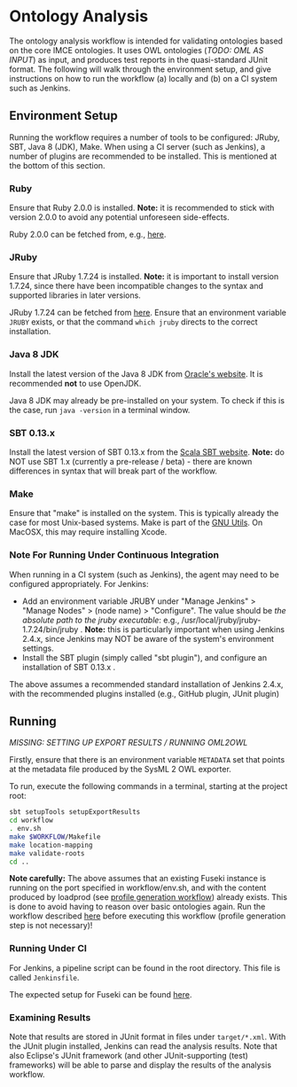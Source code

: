 # Ontology Analysis

The ontology analysis workflow is intended for validating ontologies based on the core IMCE ontologies. It uses OWL ontologies (*TODO: OML AS INPUT*) as input, and produces test reports in the quasi-standard JUnit format. The following will walk through the environment setup, and give instructions on how to run the workflow (a) locally and (b) on a CI system such as Jenkins.

## Environment Setup

Running the workflow requires a number of tools to be configured: JRuby, SBT, Java 8 (JDK), Make. When using a CI server (such as Jenkins), a number of plugins are recommended to be installed. This is mentioned at the bottom of this section.

### Ruby
Ensure that Ruby 2.0.0 is installed. **Note:** it is recommended to stick with version 2.0.0 to avoid any potential unforeseen side-effects.

Ruby 2.0.0 can be fetched from, e.g., [here](https://www.ruby-lang.org/en/news/2015/12/16/ruby-2-0-0-p648-released/).

### JRuby
Ensure that JRuby 1.7.24 is installed. **Note:** it is important to install version 1.7.24, since there have been incompatible changes to the syntax and supported libraries in later versions.

JRuby 1.7.24 can be fetched from [here](http://jruby.org/files/downloads/1.7.24/index.html). Ensure that an environment variable `JRUBY` exists, or that the command `which jruby` directs to the correct installation. 

### Java 8 JDK
Install the latest version of the Java 8 JDK from [Oracle's website](http://www.oracle.com/technetwork/java/javase/downloads/jdk8-downloads-2133151.html). It is recommended **not** to use OpenJDK. 

Java 8 JDK may already be pre-installed on your system. To check if this is the case, run `java -version` in a terminal window.

### SBT 0.13.x
Install the latest version of SBT 0.13.x from the [Scala SBT website](http://www.scala-sbt.org/). **Note:** do NOT use SBT 1.x (currently a pre-release / beta) - there are known differences in syntax that will break part of the workflow.

### Make
Ensure that "make" is installed on the system. This is typically already the case for most Unix-based systems. Make is part of the [GNU Utils](https://www.gnu.org/software/make/). On MacOSX, this may require installing Xcode.

### Note For Running Under Continuous Integration
When running in a CI system (such as Jenkins), the agent may need to be configured appropriately. For Jenkins:

* Add an environment variable JRUBY under "Manage Jenkins" > "Manage Nodes" > (node name) > "Configure". The value should be *the absolute path to the jruby executable*: e.g., /usr/local/jruby/jruby-1.7.24/bin/jruby . **Note:** this is particularly important when using Jenkins 2.4.x, since Jenkins may NOT be aware of the system's environment settings.
* Install the SBT plugin (simply called "sbt plugin"), and configure an installation of SBT 0.13.x .

The above assumes a recommended standard installation of Jenkins 2.4.x, with the recommended plugins installed (e.g., GitHub plugin, JUnit plugin)

## Running
*MISSING: SETTING UP EXPORT RESULTS / RUNNING OML2OWL*

Firstly, ensure that there is an environment variable `METADATA` set that points at the metadata file produced by the SysML 2 OWL exporter.

To run, execute the following commands in a terminal, starting at the project root:

```sh
sbt setupTools setupExportResults
cd workflow
. env.sh
make $WORKFLOW/Makefile
make location-mapping
make validate-roots
cd ..
```

**Note carefully:** The above assumes that an existing Fuseki instance is running on the port specified in workflow/env.sh, and with the content produced by loadprod (see [profile generation workflow](https://github.com/JPL-IMCE/gov.nasa.jpl.imce.ontologies.workflow)) already exists. This is done to avoid having to reason over basic ontologies again. Run the workflow described [here](https://github.com/JPL-IMCE/gov.nasa.jpl.imce.ontologies.workflow) before executing this workflow (profile generation step is not necessary)!

### Running Under CI
For Jenkins, a pipeline script can be found in the root directory. This file is called `Jenkinsfile`.

The expected setup for Fuseki can be found [here](http://www.github.com/jpl-imce/gov.nasa.jpl.imce.ontologies.fuseki/).

### Examining Results
Note that results are stored in JUnit format in files under `target/*.xml`. With the JUnit plugin installed, Jenkins can read the analysis results. Note that also Eclipse's JUnit framework (and other JUnit-supporting (test) frameworks) will be able to parse and display the results of the analysis workflow.
